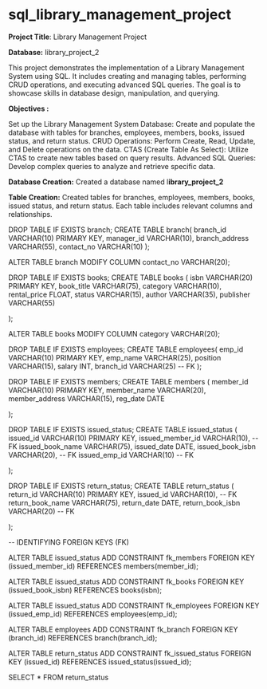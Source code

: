 # sql_library_management_project
**Project Title**: Library Management Project 

**Database:** library_project_2

This project demonstrates the implementation of a Library Management System using SQL. It includes creating and managing tables, performing CRUD operations, and executing advanced SQL queries. The goal is to showcase skills in database design, manipulation, and querying.

****Objectives** :**

Set up the Library Management System Database: Create and populate the database with tables for branches, employees, members, books, issued status, and return status.
CRUD Operations: Perform Create, Read, Update, and Delete operations on the data.
CTAS (Create Table As Select): Utilize CTAS to create new tables based on query results.
Advanced SQL Queries: Develop complex queries to analyze and retrieve specific data.

**Database Creation:** Created a database named l**ibrary_project_2**

**Table Creation:** Created tables for branches, employees, members, books, issued status, and return status. Each table includes relevant columns and relationships.


DROP TABLE IF EXISTS branch;
CREATE TABLE branch(
	branch_id VARCHAR(10) PRIMARY KEY,
	manager_id VARCHAR(10),
	branch_address VARCHAR(55),
	contact_no VARCHAR(10)
);


ALTER TABLE branch 
MODIFY COLUMN contact_no VARCHAR(20);



DROP TABLE IF EXISTS books;
CREATE TABLE books (
	isbn VARCHAR(20) PRIMARY KEY,
	book_title VARCHAR(75),	
	category VARCHAR(10),
	rental_price FLOAT,
	status VARCHAR(15),
	author VARCHAR(35),
	publisher VARCHAR(55)

);


ALTER TABLE books
MODIFY COLUMN category VARCHAR(20);



DROP TABLE IF EXISTS employees;
CREATE TABLE employees(
	emp_id VARCHAR(10) PRIMARY KEY,
	emp_name VARCHAR(25),
	position VARCHAR(15),
	salary INT,
	branch_id VARCHAR(25) -- FK 
);

    
DROP TABLE IF EXISTS members;
CREATE TABLE members (
	member_id VARCHAR(10) PRIMARY KEY,
	member_name VARCHAR(20),
	member_address VARCHAR(15),
	reg_date DATE

);


DROP TABLE IF EXISTS issued_status;
CREATE TABLE issued_status (
	issued_id VARCHAR(10) PRIMARY KEY,
	issued_member_id VARCHAR(10), -- FK
	issued_book_name VARCHAR(75),
	issued_date DATE,
	issued_book_isbn VARCHAR(20), -- FK
	issued_emp_id VARCHAR(10) -- FK

);


DROP TABLE IF EXISTS return_status;
CREATE TABLE return_status (
	return_id VARCHAR(10) PRIMARY KEY,
	issued_id VARCHAR(10), -- FK
	return_book_name VARCHAR(75),
	return_date DATE,
	return_book_isbn VARCHAR(20) -- FK		

);


-- IDENTIFYING FOREIGN KEYS (FK)

ALTER TABLE issued_status
ADD CONSTRAINT fk_members
FOREIGN KEY (issued_member_id) 
REFERENCES members(member_id); 


ALTER TABLE issued_status
ADD CONSTRAINT fk_books
FOREIGN KEY (issued_book_isbn)
REFERENCES books(isbn);


ALTER TABLE issued_status
ADD CONSTRAINT fk_employees
FOREIGN KEY (issued_emp_id)
REFERENCES employees(emp_id);


ALTER TABLE employees
ADD CONSTRAINT fk_branch
FOREIGN KEY (branch_id)
REFERENCES branch(branch_id);


ALTER TABLE return_status
ADD CONSTRAINT fk_issued_status
FOREIGN KEY (issued_id)
REFERENCES issued_status(issued_id);


SELECT * FROM return_status
